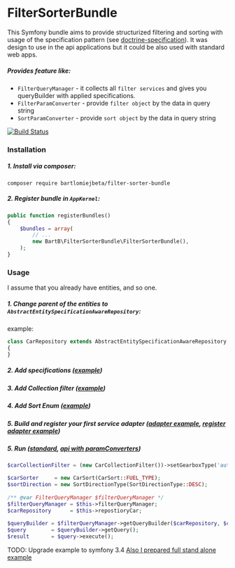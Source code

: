 # FilterSorterBundle

This Symfony bundle aims to provide structurized filtering and sorting with usage of the specification pattern (see [doctrine-specification](https://github.com/Happyr/Doctrine-Specification)). It was design to use in the api applications but it could be also used with standard web apps.

#####  Provides feature like:
- `FilterQueryManager` - it collects all `filter services` and gives you queryBuilder with applied specifications.
- `FilterParamConverter` - provide `filter object` by the data in query string
- `SortParamConverter` - provide `sort object` by the data in query string

[![Build Status](https://travis-ci.org/bartlomiejbeta/FilterSorterBundle.png?branch=master)](https://travis-ci.org/bartlomiejbeta/FilterSorterBundle)

### Installation

##### 1. Install via composer:
```
composer require bartlomiejbeta/filter-sorter-bundle
```


##### 2. Register bundle in `AppKernel`:

```php
public function registerBundles()
{
    $bundles = array(
        // ...
        new BartB\FilterSorterBundle\FilterSorterBundle(),
    );
}
```

### Usage
I assume that you already have entities, and so one. 

##### 1. Change parent of the entities to `AbstractEntitySpecificationAwareRepository`:
example:
```PHP
class CarRepository extends AbstractEntitySpecificationAwareRepository
{
}
```
##### 2. Add specifications ([example](https://github.com/bartlomiejbeta/FilterSorterBundleExample/tree/master/src/AppBundle/Repository/Specification))

##### 3. Add Collection filter ([example](https://github.com/bartlomiejbeta/FilterSorterBundleExample/blob/master/src/AppBundle/Data/Filter/CarCollectionFilter.php))

##### 4. Add Sort Enum ([example](https://github.com/bartlomiejbeta/FilterSorterBundleExample/blob/master/src/AppBundle/Data/Sort/CarSort.php))

##### 5. Build and register your first service adapter ([adapter example](https://github.com/bartlomiejbeta/FilterSorterBundleExample/blob/master/src/AppBundle/Service/Filter/Adapter/FilterCarAdapter.php), [register adapter example](https://github.com/bartlomiejbeta/FilterSorterBundleExample/blob/master/src/AppBundle/Resources/config/services.yml))

##### 5. Run ([standard](https://github.com/bartlomiejbeta/FilterSorterBundleExample/blob/master/src/AppBundle/Controller/DefaultController.php), [api with paramConverters](https://github.com/bartlomiejbeta/FilterSorterBundleExample/blob/master/src/AppBundle/Controller/GetCarController.php))
```PHP
$carCollectionFilter = (new CarCollectionFilter())->setGearboxType('automatic');

$carSorter     = new CarSort(CarSort::FUEL_TYPE);
$sortDirection = new SortDirectionType(SortDirectionType::DESC);
		
/** @var FilterQueryManager $filterQueryManager */
$filterQueryManager = $this->filterQueryManager;
$carRepository      = $this->repostioryCar;
		
$queryBuilder = $filterQueryManager->getQueryBuilder($carRepository, $carCollectionFilter, new Sort($sortDirection, $carSorter));
$query        = $queryBuilder->getQuery();
$result       = $query->execute();
```
TODO: Upgrade example to symfony 3.4
[Also I prepared full stand alone example](https://github.com/bartlomiejbeta/FilterSorterBundleExample)
